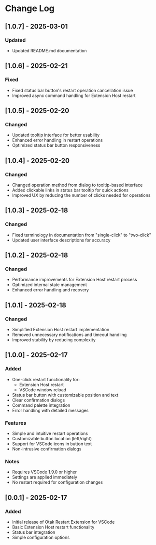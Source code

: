# Change Log

## [1.0.7] - 2025-03-01

### Updated
- Updated README.md documentation

## [1.0.6] - 2025-02-21

### Fixed
- Fixed status bar button's restart operation cancellation issue
- Improved async command handling for Extension Host restart

## [1.0.5] - 2025-02-20

### Changed
- Updated tooltip interface for better usability
- Enhanced error handling in restart operations
- Optimized status bar button responsiveness

## [1.0.4] - 2025-02-20

### Changed
- Changed operation method from dialog to tooltip-based interface
- Added clickable links in status bar tooltip for quick actions
- Improved UX by reducing the number of clicks needed for operations

## [1.0.3] - 2025-02-18

### Changed
- Fixed terminology in documentation from "single-click" to "two-click"
- Updated user interface descriptions for accuracy

## [1.0.2] - 2025-02-18

### Changed
- Performance improvements for Extension Host restart process
- Optimized internal state management
- Enhanced error handling and recovery

## [1.0.1] - 2025-02-18

### Changed
- Simplified Extension Host restart implementation
- Removed unnecessary notifications and timeout handling
- Improved stability by reducing complexity

## [1.0.0] - 2025-02-17

### Added
- One-click restart functionality for:
  - Extension Host restart
  - VSCode window reload
- Status bar button with customizable position and text
- Clear confirmation dialogs
- Command palette integration
- Error handling with detailed messages

### Features
- Simple and intuitive restart operations
- Customizable button location (left/right)
- Support for VSCode icons in button text
- Non-intrusive confirmation dialogs

### Notes
- Requires VSCode 1.9.0 or higher
- Settings are applied immediately
- No restart required for configuration changes

## [0.0.1] - 2025-02-17

### Added
- Initial release of Otak Restart Extension for VSCode
- Basic Extension Host restart functionality
- Status bar integration
- Simple configuration options